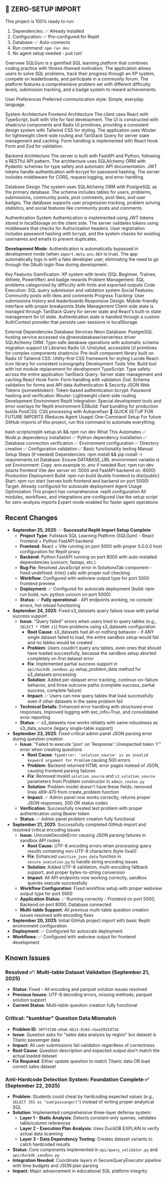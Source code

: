 ## 🚀 ZERO-SETUP IMPORT

This project is 100% ready to run:

1. Dependencies: ✅ Already installed
2. Configuration: ✅ Pre-configured for Replit
3. Database: ✅ Auto-connects
4. Run command: `npm run dev`
5. No agent setup needed - just run!

Overview
SQLGym is a gamified SQL learning platform that combines coding practice with fitness-themed motivation. The application allows users to solve SQL problems, track their progress through an XP system, compete on leaderboards, and participate in a community forum. The platform features a comprehensive problem set with different difficulty levels, submission tracking, and a badge system to reward achievements.

User Preferences
Preferred communication style: Simple, everyday language.

System Architecture
Frontend Architecture
The client uses React with TypeScript, built with Vite for fast development. The UI is constructed with shadcn/ui components and Radix UI primitives, providing a consistent design system with Tailwind CSS for styling. The application uses Wouter for lightweight client-side routing and TanStack Query for server state management and caching. Form handling is implemented with React Hook Form and Zod for validation.

Backend Architecture
The server is built with FastAPI and Python, following a RESTful API pattern. The architecture uses SQLAlchemy ORM with Pydantic schemas for type safety and automatic API documentation. JWT tokens handle authentication with bcrypt for password hashing. The server includes middleware for CORS, request logging, and error handling.

Database Design
The system uses SQLAlchemy ORM with PostgreSQL as the primary database. The schema includes tables for users, problems, submissions, community posts, post comments, post likes, and user badges. The database supports user progression tracking, problem solving statistics, and social features like community posts and comments.

Authentication System
Authentication is implemented using JWT tokens stored in localStorage on the client side. The server validates tokens using middleware that checks for Authorization headers. User registration includes password hashing with bcrypt, and the system checks for existing usernames and emails to prevent duplicates.

**Development Mode**: Authentication is automatically bypassed in development mode (when `import.meta.env.DEV` is true). The app automatically logs in with a fake developer user, eliminating the need to go through the OAuth login flow during development.

Key Features
Gamification: XP system with levels (SQL Beginner, Trainee, Athlete, Powerlifter) and badge rewards
Problem Management: SQL problems categorized by difficulty with hints and expected outputs
Code Execution: SQL query submission and validation system
Social Features: Community posts with likes and comments
Progress Tracking: User submissions history and leaderboards
Responsive Design: Mobile-friendly interface with proper breakpoints
State Management
Client-side state is managed through TanStack Query for server state and React's built-in state management for UI state. Authentication state is handled through a custom AuthContext provider that persists user sessions in localStorage.

External Dependencies
Database Services
Neon Database: PostgreSQL hosting service accessed via @neondatabase/serverless driver
SQLAlchemy ORM: Type-safe database operations with automatic schema migration support
UI Libraries
Radix UI: Unstyled, accessible UI primitives for complex components
shadcn/ui: Pre-built component library built on Radix UI
Tailwind CSS: Utility-first CSS framework for styling
Lucide React: Icon library for consistent iconography
Development Tools
Vite: Build tool with hot module replacement for development
TypeScript: Type safety across the entire application
TanStack Query: Server state management and caching
React Hook Form: Form handling with validation
Zod: Schema validation for forms and API data
Authentication & Security
JSON Web Tokens (jsonwebtoken): Token-based authentication
bcrypt: Password hashing and verification
Wouter: Lightweight client-side routing
Development Environment
Replit Integration: Special development tools and error overlays for Replit environment
ESBuild: Fast bundling for production builds
PostCSS: CSS processing with Autoprefixer
🚀 QUICK SETUP FOR FUTURE IMPORTS (Reduces Agent Usage)
One-Command Setup
For future GitHub imports of this project, run this command to automate everything:

bash scripts/replit-setup.sh && npm run dev
What This Automates
✅ Node.js dependency installation
✅ Python dependency installation
✅ Database connection verification
✅ Environment configuration
✅ Directory creation
✅ Configuration validation
✅ Basic functionality testing
Manual Setup Steps (if needed)
Dependencies: npm install && pip install -r requirements.txt
Database: Ensure DATABASE_URL environment variable is set
Environment: Copy .env.example to .env if needed
Run: npm run dev (starts frontend Vite dev server on :5000 and FastAPI backend on :8000)
Production Deployment
Build: npm run build (builds frontend to dist/public)
Start: npm run start (serves both frontend and backend on port 5000)
Target: Already configured for autoscale deployment
Agent Usage Optimization
This project has comprehensive .replit configuration
All modules, workflows, and integrations pre-configured
Use the setup script for zero-analysis imports
Expert mode enabled for faster agent operations

## Recent Changes
- **September 25, 2025**: ✅ **Successful Replit Import Setup Complete**
  - **Project Type**: Fullstack SQL Learning Platform (SQLGym) - React frontend + Python FastAPI backend
  - **Frontend**: React + Vite running on port 5000 with proper 0.0.0.0 host configuration for Replit proxy
  - **Backend**: Python FastAPI running on port 8000 with auto-installed dependencies (uvicorn, fastapi, etc.)
  - **Bug Fix**: Resolved JavaScript error in SolutionsTab component - fixed undefined .trim() calls with proper null checking
  - **Workflow**: Configured with webview output type for port 5000 frontend preview
  - **Deployment**: ✅ Configured for autoscale deployment (build: npm run build, run: python uvicorn on port 5000)
  - **Status**: ✅ **Fully operational** - API endpoints working, no console errors, hot reload functioning
- **September 24, 2025**: Fixed s3_datasets query failure issue with partial success support
  - **Issue**: "Query failed" errors when users tried to query tables (e.g., `SELECT * FROM s1`) from problems using s3_datasets configuration  
    - **Root Cause**: s3_datasets had all-or-nothing behavior - if ANY single dataset failed to load, the entire sandbox setup would fail and no tables would be created
    - **Problem**: Users couldn't query any tables, even ones that should have loaded successfully, because the sandbox setup aborted completely on first dataset error
    - **Fix**: Implemented partial success support in `api/duckdb_sandbox.py` setup_problem_data method for s3_datasets processing
    - **Solution**: Added per-dataset error tracking, continue-on-failure behavior, and three outcome paths (complete success, partial success, complete failure)
    - **Impact**: ✅ Users can now query tables that load successfully even if other datasets in the same problem fail
  - **Technical Details**: Enhanced error handling with structured error responses, improved logging with exc_info=True, and consolidated error reporting
  - **Status**: ✅ s3_datasets now works reliably with same robustness as s3_data_source (legacy single-table support)
- **September 23, 2025**: Fixed critical admin panel JSON parsing error during question creation
  - **Issue**: "Failed to execute 'json' on 'Response': Unexpected token 'I'" error when creating questions
    - **Root Cause**: `TypeError: 'solution_source' is an invalid keyword argument for Problem` causing 500 errors
    - **Problem**: Backend returned HTML error pages instead of JSON, causing frontend parsing failures
    - **Fix**: Removed invalid `solution_source` and `s3_solution_source` parameters from Problem constructor in `admin_routes.py`
    - **Solution**: Problem model doesn't have these fields; removed lines 469-470 from create_problem function
    - **Impact**: ✅ Admin panel now works correctly, returns proper JSON responses, 200 OK status codes
  - **Verification**: Successfully created test problem with proper authentication using Bearer token
  - **Status**: ✅ Admin panel problem creation fully functional
- **September 21, 2025**: Successfully completed GitHub import and resolved critical encoding issues
  - **Issue**: UnicodeDecodeError causing JSON parsing failures in sandbox API routes
    - **Root Cause**: UTF-8 encoding errors when processing query results containing non-UTF-8 characters (byte 0xa0)
    - **Fix**: Enhanced `sanitize_json_data` function in `secure_execution.py` to handle string encoding issues
    - **Solution**: Added UTF-8 validation, multi-encoding fallback support, and proper bytes-to-string conversion
    - **Impact**: All API endpoints now working correctly, sandbox queries execute successfully
  - **Workflow Configuration**: Fixed workflow setup with proper webview output type for port 5000
  - **Application Status**: ✅ Running correctly - Frontend on port 5000, Backend on port 8000, Database connected
  - **Multi-table Support**: All previous multi-table question creation issues resolved with encoding fixes
- **September 20, 2025**: Initial GitHub project import with basic Replit environment configuration
- **Deployment**: ✅ Configured for autoscale deployment
- **Workflows**: ✅ Configured with webview output for frontend development

## Known Issues
### Resolved ✅: Multi-table Dataset Validation (September 21, 2025)
- **Status**: Fixed - All encoding and parquet solution issues resolved
- **Previous Issues**: UTF-8 decoding errors, missing methods, parquet solution support
- **Current Status**: Multi-table question creation fully functional

### Critical: "kumbhar" Question Data Mismatch  
- **Problem ID**: `30ff47d8-e9a6-4b13-810d-cbea2915d73d`
- **Issue**: Question asks for "sales data analysis by region" but dataset is Titanic passenger data
- **Impact**: All user submissions fail validation regardless of correctness
- **Root Cause**: Question description and expected output don't match the actual loaded dataset
- **Fix Required**: Either update question to match Titanic data OR load correct sales dataset

### Anti-Hardcode Detection System: Foundation Complete ✅ (September 22, 2025)
- **Problem**: Students could cheat by hardcoding expected values (e.g., `SELECT 355 as "sum(passanger)"`) instead of writing proper analytical SQL
- **Solution**: Implemented comprehensive three-layer defense system:
  - **Layer 1 - Static Analysis**: Detects constant-only queries, validates table/column references
  - **Layer 2 - Execution Plan Analysis**: Uses DuckDB EXPLAIN to verify actual data scanning  
  - **Layer 3 - Data Dependency Testing**: Creates dataset variants to catch hardcoded results
- **Status**: Core components implemented in `api/query_validator.py` and `api/duckdb_sandbox.py`
- **Integration Needed**: Coordinate layers in SecureQueryExecutor pipeline with time budgets and JSON plan parsing
- **Impact**: Major advancement in educational SQL platform integrity
